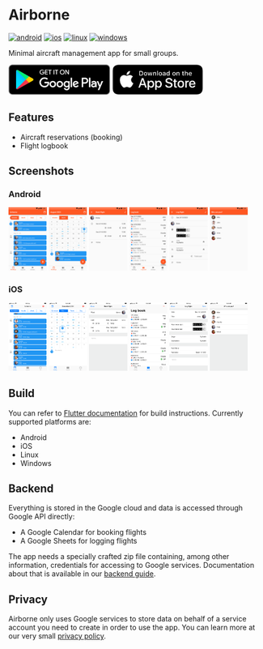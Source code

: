 # Airborne

[![android](https://github.com/daniele-athome/airborne/actions/workflows/android.yml/badge.svg)](https://github.com/daniele-athome/airborne/actions/workflows/android.yml)
[![ios](https://github.com/daniele-athome/airborne/actions/workflows/ios.yml/badge.svg)](https://github.com/daniele-athome/airborne/actions/workflows/ios.yml)
[![linux](https://github.com/daniele-athome/airborne/actions/workflows/linux.yml/badge.svg)](https://github.com/daniele-athome/airborne/actions/workflows/linux.yml)
[![windows](https://github.com/daniele-athome/airborne/actions/workflows/windows.yml/badge.svg)](https://github.com/daniele-athome/airborne/actions/workflows/windows.yml)

Minimal aircraft management app for small groups.

<!-- TODO remove padding on google play badge -->

<a href='https://play.google.com/store/apps/details?id=it.casaricci.airborne'><img alt='Get it on Google Play' src='https://github.com/daniele-athome/airborne/raw/master/docs/google_play_badge.png' style='height: 60px'/></a>
<a href="https://apps.apple.com/us/app/airborne-aircraft-management/id1582860258" style="display: inline-block; overflow: hidden; border-radius: 13px; height: 60px;"><img src="https://github.com/daniele-athome/airborne/raw/master/docs/app_store_badge.png" alt="Download on the App Store" style="border-radius: 13px; height: 60px"></a>

## Features

* Aircraft reservations (booking)
* Flight logbook

## Screenshots

### Android

<p>
<img src="/android/fastlane/metadata/android/en-US/images/phoneScreenshots/Nexus%205X-Portrait-01-bookflight-agenda.png" alt="Bookings - Agenda" width="15%">
<img src="/android/fastlane/metadata/android/en-US/images/phoneScreenshots/Nexus%205X-Portrait-02-bookflight-month.png" alt="Bookings - Month" width="15%">
<img src="/android/fastlane/metadata/android/en-US/images/phoneScreenshots/Nexus%205X-Portrait-03-bookflight-flighteditor.png" alt="Bookings - Edit" width="15%">
<img src="/android/fastlane/metadata/android/en-US/images/phoneScreenshots/Nexus%205X-Portrait-04-logbook-list.png" alt="Logbook - List" width="15%">
<img src="/android/fastlane/metadata/android/en-US/images/phoneScreenshots/Nexus%205X-Portrait-05-logbook-flighteditor.png" alt="Logbook - Edit" width="15%">
<img src="/android/fastlane/metadata/android/en-US/images/phoneScreenshots/Nexus%205X-Portrait-50-onboarding-pilotselect.png" alt="Onboarding - Pilot" width="15%">
</p>

### iOS

<p>
<img src="/ios/fastlane/screenshots/en-US/iPhone%208%20Plus-Portrait-01-bookflight-agenda.png" alt="Bookings - Agenda" width="15%">
<img src="/ios/fastlane/screenshots/en-US/iPhone%208%20Plus-Portrait-02-bookflight-month.png" alt="Bookings - Month" width="15%">
<img src="/ios/fastlane/screenshots/en-US/iPhone%208%20Plus-Portrait-03-bookflight-flighteditor.png" alt="Bookings - Edit" width="15%">
<img src="/ios/fastlane/screenshots/en-US/iPhone%208%20Plus-Portrait-04-logbook-list.png" alt="[Logbook - List" width="15%">
<img src="/ios/fastlane/screenshots/en-US/iPhone%208%20Plus-Portrait-05-logbook-flighteditor.png" alt="[Logbook - Edit" width="15%">
<img src="/ios/fastlane/screenshots/en-US/iPhone%208%20Plus-Portrait-06-onboarding-pilotselect.png" alt="Onboarding - Pilot" width="15%">
</p>

## Build

You can refer to [Flutter documentation](https://docs.flutter.dev/) for build instructions. Currently supported
platforms are:

* Android
* iOS
* Linux
* Windows

## Backend

Everything is stored in the Google cloud and data is accessed through Google API directly:

* A Google Calendar for booking flights
* A Google Sheets for logging flights

The app needs a specially crafted zip file containing, among other information, credentials for accessing to Google
services. Documentation about that is available in our [backend guide](docs/backend.md).

## Privacy

Airborne only uses Google services to store data on behalf of a service account you need to create in order to use the
app. You can learn more at our very small [privacy policy](docs/privacy.md).
